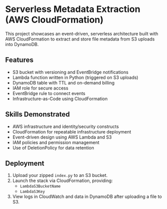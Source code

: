 # Serverless Metadata Extraction (AWS CloudFormation)

This project showcases an event-driven, serverless architecture built with AWS CloudFormation to extract and store file metadata from S3 uploads into DynamoDB.

## Features

- S3 bucket with versioning and EventBridge notifications
- Lambda function written in Python (triggered on S3 uploads)
- DynamoDB table with TTL and on-demand billing
- IAM role for secure access
- EventBridge rule to connect events
- Infrastructure-as-Code using CloudFormation

## Skills Demonstrated

- AWS infrastructure and identity/security constructs
- CloudFormation for repeatable infrastructure deployment
- Event-driven design using AWS Lambda and S3
- IAM policies and permission management
- Use of DeletionPolicy for data retention

## Deployment

1. Upload your zipped `index.py` to an S3 bucket.
2. Launch the stack via CloudFormation, providing:
   - `LambdaS3BucketName`
   - `LambdaS3Key`
3. View logs in CloudWatch and data in DynamoDB after uploading a file to S3.
